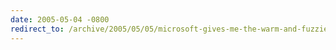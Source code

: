 ```yaml
---
date: 2005-05-04 -0800
redirect_to: /archive/2005/05/05/microsoft-gives-me-the-warm-and-fuzzies.aspx/
---
```

